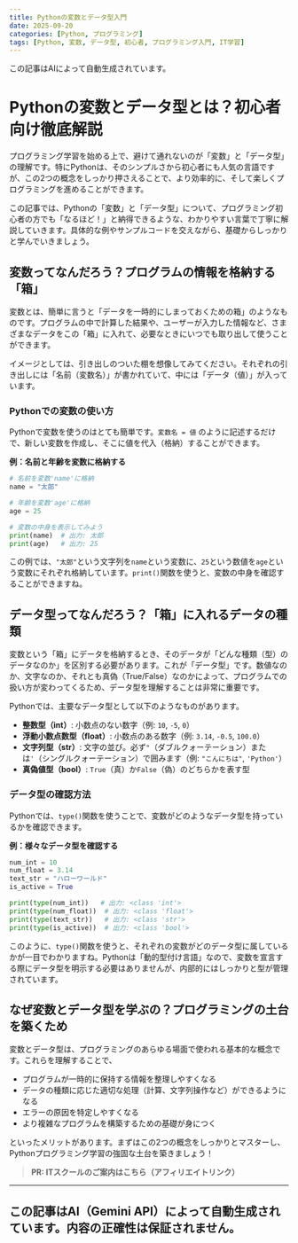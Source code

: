 ```yaml
---
title: Pythonの変数とデータ型入門
date: 2025-09-20
categories: [Python, プログラミング]
tags: [Python, 変数, データ型, 初心者, プログラミング入門, IT学習]
---
```


この記事はAIによって自動生成されています。

# Pythonの変数とデータ型とは？初心者向け徹底解説

プログラミング学習を始める上で、避けて通れないのが「変数」と「データ型」の理解です。特にPythonは、そのシンプルさから初心者にも人気の言語ですが、この2つの概念をしっかり押さえることで、より効率的に、そして楽しくプログラミングを進めることができます。

この記事では、Pythonの「変数」と「データ型」について、プログラミング初心者の方でも「なるほど！」と納得できるような、わかりやすい言葉で丁寧に解説していきます。具体的な例やサンプルコードを交えながら、基礎からしっかりと学んでいきましょう。

## 変数ってなんだろう？プログラムの情報を格納する「箱」

変数とは、簡単に言うと「データを一時的にしまっておくための箱」のようなものです。プログラムの中で計算した結果や、ユーザーが入力した情報など、さまざまなデータをこの「箱」に入れて、必要なときにいつでも取り出して使うことができます。

イメージとしては、引き出しのついた棚を想像してみてください。それぞれの引き出しには「名前（変数名）」が書かれていて、中には「データ（値）」が入っています。

### Pythonでの変数の使い方

Pythonで変数を使うのはとても簡単です。`変数名 = 値` のように記述するだけで、新しい変数を作成し、そこに値を代入（格納）することができます。

**例：名前と年齢を変数に格納する**

```python
# 名前を変数'name'に格納
name = "太郎"

# 年齢を変数'age'に格納
age = 25

# 変数の中身を表示してみよう
print(name)  # 出力: 太郎
print(age)   # 出力: 25
```

この例では、`"太郎"`という文字列を`name`という変数に、`25`という数値を`age`という変数にそれぞれ格納しています。`print()`関数を使うと、変数の中身を確認することができますね。

## データ型ってなんだろう？「箱」に入れるデータの種類

変数という「箱」にデータを格納するとき、そのデータが「どんな種類（型）のデータなのか」を区別する必要があります。これが「データ型」です。数値なのか、文字なのか、それとも真偽（True/False）なのかによって、プログラムでの扱い方が変わってくるため、データ型を理解することは非常に重要です。

Pythonでは、主要なデータ型として以下のようなものがあります。

*   **整数型（int）**: 小数点のない数字（例: `10`, `-5`, `0`）
*   **浮動小数点数型（float）**: 小数点のある数字（例: `3.14`, `-0.5`, `100.0`）
*   **文字列型（str）**: 文字の並び。必ず`"`（ダブルクォーテーション）または`'`（シングルクォーテーション）で囲みます（例: `"こんにちは"`, `'Python'`）
*   **真偽値型（bool）**: `True`（真）か`False`（偽）のどちらかを表す型

### データ型の確認方法

Pythonでは、`type()`関数を使うことで、変数がどのようなデータ型を持っているかを確認できます。

**例：様々なデータ型を確認する**

```python
num_int = 10
num_float = 3.14
text_str = "ハローワールド"
is_active = True

print(type(num_int))   # 出力: <class 'int'>
print(type(num_float))  # 出力: <class 'float'>
print(type(text_str))   # 出力: <class 'str'>
print(type(is_active))  # 出力: <class 'bool'>
```

このように、`type()`関数を使うと、それぞれの変数がどのデータ型に属しているかが一目でわかりますね。Pythonは「動的型付け言語」なので、変数を宣言する際にデータ型を明示する必要はありませんが、内部的にはしっかりと型が管理されています。

## なぜ変数とデータ型を学ぶの？プログラミングの土台を築くため

変数とデータ型は、プログラミングのあらゆる場面で使われる基本的な概念です。これらを理解することで、

*   プログラムが一時的に保持する情報を整理しやすくなる
*   データの種類に応じた適切な処理（計算、文字列操作など）ができるようになる
*   エラーの原因を特定しやすくなる
*   より複雑なプログラムを構築するための基礎が身につく

といったメリットがあります。まずはこの2つの概念をしっかりとマスターし、Pythonプログラミング学習の強固な土台を築きましょう！
> **PR: ITスクールのご案内はこちら（アフィリエイトリンク）**

---
この記事はAI（Gemini API）によって自動生成されています。内容の正確性は保証されません。
---
